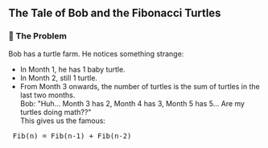 ## The Tale of Bob and the Fibonacci Turtles
### 🌱  The Problem
Bob has a turtle farm. He notices something strange:
- In Month 1, he has 1 baby turtle.
- In Month 2, still 1 turtle.
- From Month 3 onwards, the number of turtles is the sum of turtles in the last two months.<br>
Bob: "Huh... Month 3 has 2, Month 4 has 3, Month 5 has 5... Are my turtles doing math??"<br>
This gives us the famous:
<pre> Fib(n) = Fib(n-1) + Fib(n-2) </pre>